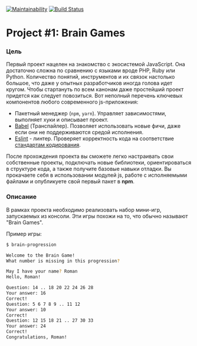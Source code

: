 [![Maintainability](https://api.codeclimate.com/v1/badges/ef50be3f8c0e1debda5a/maintainability)](https://codeclimate.com/github/krav-ets/project-lvl1-s236/maintainability)
[![Build Status](https://travis-ci.org/krav-ets/project-lvl1-s236.svg?branch=master)](https://travis-ci.org/krav-ets/project-lvl1-s236)


# Project #1: Brain Games

### Цель

Первый проект нацелен на знакомство с экосистемой JavaScript. Она достаточно сложна по сравнению с языками вроде PHP, Ruby или Python. Количество понятий, инструментов и их связок настолько большое, что даже у опытных разработчиков иногда голова идет кругом. Чтобы стартануть по всем канонам даже простейший проект придется как следует повозиться. Вот неполный перечень ключевых компонентов любого современного js-приложения:

* Пакетный менеджер (`npm`, `yarn`). Управляет зависимостями, выполняет хуки и описывает проект.
* [Babel](https://babeljs.io/) (Транспайлер). Позволяет использовать новые фичи, даже если они не поддерживаются средой исполнения.
* [Eslint](http://eslint.org/) - линтер. Проверяет корректность кода на соответствие [стандартам кодирования](https://github.com/airbnb/javascript).

После прохождения проекта вы сможете легко настраивать свои собственные проекты, подключать новые библиотеки, ориентироваться в структуре кода, а также получите базовые навыки отладки. Вы прокачаете себя в использовании модулей js, работе с исполняемыми файлами и опубликуете свой первый пакет в **npm**.

### Описание

В рамках проекта необходимо реализовать набор мини-игр, запускаемых из консоли. Эти игры похожи на то, что обычно называют &quot;Brain Games&quot;.

Пример игры:

```sh
$ brain-progression

Welcome to the Brain Game!
What number is missing in this progression?

May I have your name? Roman
Hello, Roman!

Question: 14 .. 18 20 22 24 26 28
Your answer: 16
Correct!
Question: 5 6 7 8 9 .. 11 12
Your answer: 10
Correct!
Question: 12 15 18 21 .. 27 30 33
Your answer: 24
Correct!
Congratulations, Roman!
```